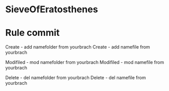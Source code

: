 # SieveOfEratosthenes

# Rule commit 

Create - add namefolder from yourbrach
Create - add namefile from yourbrach

Modifiled - mod namefolder from yourbrach
Modifiled - mod namefile from yourbrach

Delete - del namefolder from yourbrach
Delete - del namefile from yourbrach



